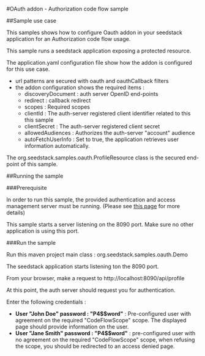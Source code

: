 #OAuth addon - Authorization code flow sample

##Sample use case

This samples shows how to configure Oauth addon in your seedstack application for an Authorization code flow usage.

This sample runs a seedstack application exposing a protected resource.

The application.yaml configuration file show how the addon is configured for this use case.

* url patterns are secured with oauth and oauthCallback filters
* the addon configuration shows the required items :
    * discoveryDocument : auth server OpenID end-points
    * redirect : callback redirect
    * scopes : Required scopes
    * clientId : The auth-server registered client identifier related to this this sample
    * clientSecret : The auth-server registered client secret
    * allowedAudiences : Authorizes the auth-server "account" audience    
    * autoFetchUserInfo : Set to true, the application retrieves user information automatically.
    
The org.seedstack.samples.oauth.ProfileResource class is the secured end-point of this sample.


##Running the sample

###Prerequisite

In order to run this sample, the provided authentication and access management server must be running. (Please see [this page](https://github.com/seedstack/samples/tree/master/addons/oauth) for more details)

This sample starts a server listening on the 8090 port. Make sure no other application is using this port.

###Run the sample

Run this maven project main class : org.seedstack.samples.oauth.Demo

The seedstack application starts listening ton the 8090 port.

From your browser, make a request to http://localhost:8090/api/profile

At this point, the auth server should request you for authentication.

Enter the following credentials :
 
* **User "John Doe" password : "P4$$word"** : Pre-configured user with agreement on the required "CodeFlowScope" scope. The displayed page should provide information on the user.
* **User "Jane Smith" password : "P4$$word"** : pre-configured user with no agreement on the required "CodeFlowScope" scope, when refusing the scope, you should be redirected to an access denied page.